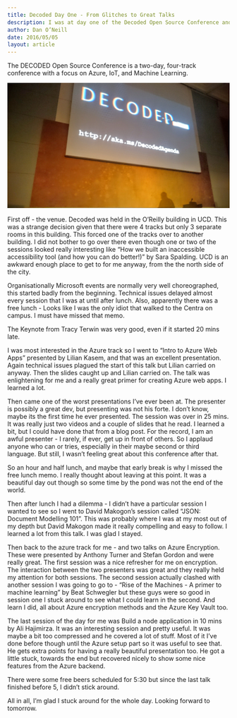 ```yaml
---
title: Decoded Day One - From Glitches to Great Talks
description: I was at day one of the Decoded Open Source Conference and I had some quick and dirty thoughts
author: Dan O’Neill
date: 2016/05/05
layout: article
---
```


The DECODED Open Source Conference is a two-day, four-track conference with a focus on Azure, IoT, and Machine Learning.

![Picture of the stage at Decoded Conference Dublin](/images/Decoded.jpg)

First off - the venue. Decoded was held in the O’Reilly building in UCD. This was a strange decision given that there were 4 tracks but only 3 separate rooms in this building. This forced one of the tracks over to another building. I did not bother to go over there even though one or two of the sessions looked really interesting like “How we built an inaccessible accessibility tool (and how you can do better!)” by Sara Spalding. UCD is an awkward enough place to get to for me anyway, from the the north side of the city.

Organisationally Microsoft events are normally very well choreographed, this started badly from the beginning. Technical issues delayed almost every session that I was at until after lunch. Also, apparently there was a free lunch - Looks like I was the only idiot that walked to the Centra on campus. I must have missed that memo.

The Keynote from Tracy Terwin was very good, even if it started 20 mins late.

I was most interested in the Azure track so I went to “Intro to Azure Web Apps” presented by Lilian Kasem, and that was an excellent presentation. Again technical issues plagued the start of this talk but Lilian carried on anyway. Then the slides caught  up and Lilian carried on. The talk was enlightening for me and a really great primer for creating Azure web apps. I learned a lot.

Then came one of the worst presentations I’ve ever been at. The presenter is possibly a great dev, but presenting was not his forte. I don’t know, maybe its the first time he ever presented. The session was over in 25 mins. It was really just two videos and a couple of slides that he read. I learned a bit, but I could have done that from a blog post. For the record, I am an awful presenter - I rarely, if ever, get up in front of others. So I applaud anyone who can or tries, especially in their maybe second or third language. But still, I wasn’t feeling great about this conference after that.

So an hour and half lunch, and maybe that early break is why I missed the free lunch memo. I really thought about leaving at this point. It was a beautiful day out though so some time by the pond was not the end of the world.

Then after lunch I had a dilemma - I didn’t have a particular session I wanted to see so I went to David Makogon’s session called “JSON: Document Modelling 101”. This was probably where I was at my most out of my depth but David Makogon made it really compelling and easy to follow. I learned a lot from this talk. I was glad I stayed.

Then back to the azure track for me - and two talks on Azure Encryption. These were presented by Anthony Turner and Stefan Gordon and were really great. The first session was a nice refresher for me on encryption. The interaction between the two presenters was great and they really held my attention for both sessions. The second session actually clashed with another session I was going to go to - “Rise of the Machines - A primer to machine learning” by Beat Schwegler but these guys were so good in session one I stuck around to see what I could learn in the second. And learn I did, all about Azure encryption methods and the Azure Key Vault too.

The last session of the day for me was Build a node application in 10 mins by Ali Hajimirza. It was an interesting session and pretty useful. It was maybe a bit too compressed and he covered a lot of stuff. Most of it I’ve done before though until the Azure setup part so it was useful to see that. He gets extra points for having a really beautiful presentation too. He got a little stuck, towards the end but recovered nicely to show some nice features from the Azure backend.

There were some free beers scheduled for 5:30 but since the last talk finished before 5, I didn’t stick around.

All in all, I’m glad I stuck around for the whole day. Looking forward to tomorrow.
